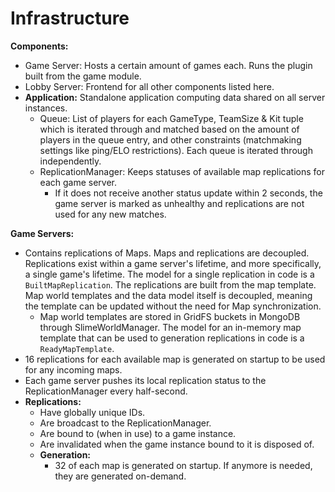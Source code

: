 # Infrastructure

**Components:**
- Game Server: Hosts a certain amount of games each. Runs the plugin built from the game module.
- Lobby Server: Frontend for all other components listed here.
- **Application:** Standalone application computing data shared on all server instances.
    - Queue: List of players for each GameType, TeamSize & Kit tuple which is iterated through and matched based on the amount of players in the queue entry, and other constraints (matchmaking settings like ping/ELO restrictions). Each queue is iterated through independently.
    - ReplicationManager: Keeps statuses of available map replications for each game server.
        - If it does not receive another status update within 2 seconds, the game server is marked as unhealthy and replications are not used for any new matches.

**Game Servers:**
- Contains replications of Maps. Maps and replications are decoupled. Replications exist within a game server's lifetime, and more specifically, a single game's lifetime. The model for a single replication in code is a `BuiltMapReplication`. The replications are built from the map template. Map world templates and the data model itself is decoupled, meaning the template can be updated without the need for Map synchronization.
    - Map world templates are stored in GridFS buckets in MongoDB through SlimeWorldManager. The model for an in-memory map template that can be used to generation replications in code is a `ReadyMapTemplate`.
- 16 replications for each available map is generated on startup to be used for any incoming maps.
- Each game server pushes its local replication status to the ReplicationManager every half-second.
- **Replications:**
    - Have globally unique IDs.
    - Are broadcast to the ReplicationManager.
    - Are bound to (when in use) to a game instance.
    - Are invalidated when the game instance bound to it is disposed of.
    - **Generation:**
      - 32 of each map is generated on startup. If anymore is needed, they are generated on-demand.
